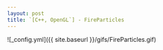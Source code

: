 ```yaml
---
layout: post
title: `[C++, OpenGL`] - FireParticles
---
```


![_config.yml]({{ site.baseurl }}/gifs/FireParticles.gif)
